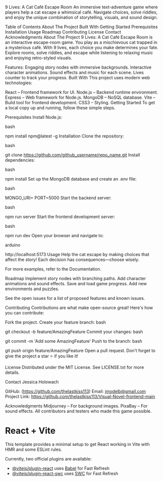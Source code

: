 9 Lives: A Cat Café Escape Room
An immersive text-adventure game where players help a cat escape a whimsical café. Navigate choices, solve riddles, and enjoy the unique combination of storytelling, visuals, and sound design.

Table of Contents
About The Project
Built With
Getting Started
Prerequisites
Installation
Usage
Roadmap
Contributing
License
Contact
Acknowledgments
About The Project
9 Lives: A Cat Café Escape Room is an interactive escape-room game. You play as a mischievous cat trapped in a mysterious café. With 9 lives, each choice you make determines your fate. Explore rooms, solve riddles, and escape while listening to relaxing music and enjoying retro-styled visuals.


Features:
Engaging story nodes with immersive backgrounds.
Interactive character animations.
Sound effects and music for each scene.
Lives counter to track your progress.
Built With
This project uses modern web technologies:

React – Frontend framework for UI.
Node.js – Backend runtime environment.
Express – Web framework for Node.js.
MongoDB – NoSQL database.
Vite – Build tool for frontend development.
CSS3 – Styling.
Getting Started
To get a local copy up and running, follow these simple steps.

Prerequisites
Install Node.js:

bash

npm install npm@latest -g
Installation
Clone the repository:

bash

git clone https://github.com/github_username/repo_name.git
Install dependencies:

bash

npm install
Set up the MongoDB database and create an .env file:

bash

MONGO_URI=<your MongoDB URI>
PORT=5000
Start the backend server:

bash

npm run server
Start the frontend development server:

bash

npm run dev
Open your browser and navigate to:

arduino

http://localhost:5173
Usage
Help the cat escape by making choices that affect the story! Each decision has consequences—choose wisely.


For more examples, refer to the Documentation.

Roadmap
 Implement story nodes with branching paths.
Add character animations and sound effects.
 Save and load game progress.
Add new environments and puzzles.

See the open issues for a list of proposed features and known issues.

Contributing
Contributions are what make open-source great! Here's how you can contribute:

Fork the project.
Create your feature branch:
bash

git checkout -b feature/AmazingFeature
Commit your changes:
bash

git commit -m 'Add some AmazingFeature'
Push to the branch:
bash

git push origin feature/AmazingFeature
Open a pull request.
Don’t forget to give the project a star ⭐ if you like it!

License
Distributed under the MIT License. See LICENSE.txt for more details.

Contact
Jessica Holowach

GitHub: (https://github.com/thelastkiss113)
Email: jmodelb@gmail.com
Project Link: https://github.com/thelastkiss113/Visual-Novel-frontend-main

Acknowledgments
Midjourney – For background images.
PixaBay – For sound effects.
All contributors and testers who made this game possible.



# React + Vite

This template provides a minimal setup to get React working in Vite with HMR and some ESLint rules.

Currently, two official plugins are available:

- [@vitejs/plugin-react](https://github.com/vitejs/vite-plugin-react/blob/main/packages/plugin-react/README.md) uses [Babel](https://babeljs.io/) for Fast Refresh
- [@vitejs/plugin-react-swc](https://github.com/vitejs/vite-plugin-react-swc) uses [SWC](https://swc.rs/) for Fast Refresh
